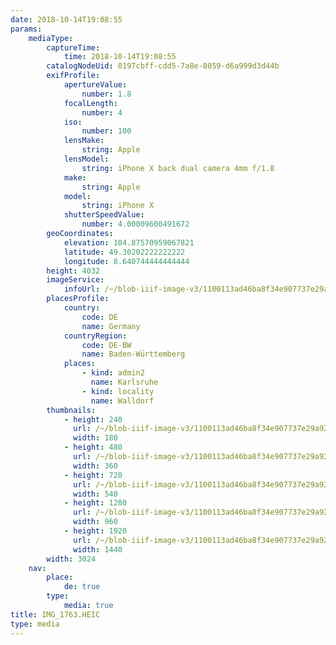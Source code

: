 ```yaml
---
date: 2018-10-14T19:08:55
params:
    mediaType:
        captureTime:
            time: 2018-10-14T19:08:55
        catalogNodeUid: 0197cbff-cdd5-7a8e-8059-d6a999d3d44b
        exifProfile:
            apertureValue:
                number: 1.8
            focalLength:
                number: 4
            iso:
                number: 100
            lensMake:
                string: Apple
            lensModel:
                string: iPhone X back dual camera 4mm f/1.8
            make:
                string: Apple
            model:
                string: iPhone X
            shutterSpeedValue:
                number: 4.00009600491672
        geoCoordinates:
            elevation: 104.87570959067821
            latitude: 49.30202222222222
            longitude: 8.640744444444444
        height: 4032
        imageService:
            infoUrl: /~/blob-iiif-image-v3/1100113ad46ba8f34e907737e29a926bdfe9469bf50877406ab40d8ba93f34b1/info.json
        placesProfile:
            country:
                code: DE
                name: Germany
            countryRegion:
                code: DE-BW
                name: Baden-Württemberg
            places:
                - kind: admin2
                  name: Karlsruhe
                - kind: locality
                  name: Walldorf
        thumbnails:
            - height: 240
              url: /~/blob-iiif-image-v3/1100113ad46ba8f34e907737e29a926bdfe9469bf50877406ab40d8ba93f34b1/full/180%2C240/0/default.jpg
              width: 180
            - height: 480
              url: /~/blob-iiif-image-v3/1100113ad46ba8f34e907737e29a926bdfe9469bf50877406ab40d8ba93f34b1/full/360%2C480/0/default.jpg
              width: 360
            - height: 720
              url: /~/blob-iiif-image-v3/1100113ad46ba8f34e907737e29a926bdfe9469bf50877406ab40d8ba93f34b1/full/540%2C720/0/default.jpg
              width: 540
            - height: 1280
              url: /~/blob-iiif-image-v3/1100113ad46ba8f34e907737e29a926bdfe9469bf50877406ab40d8ba93f34b1/full/960%2C1280/0/default.jpg
              width: 960
            - height: 1920
              url: /~/blob-iiif-image-v3/1100113ad46ba8f34e907737e29a926bdfe9469bf50877406ab40d8ba93f34b1/full/1440%2C1920/0/default.jpg
              width: 1440
        width: 3024
    nav:
        place:
            de: true
        type:
            media: true
title: IMG_1763.HEIC
type: media
---
```

